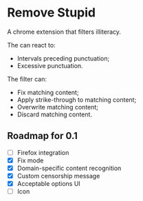 # Remove Stupid

A chrome extension that filters illiteracy.

The can react to:
* Intervals preceding punctuation;
* Excessive punctuation.

The filter can:
* Fix matching content;
* Apply strike-through to matching content;
* Overwrite matching content;
* Discard matching content.

## Roadmap for 0.1

- [ ] Firefox integration
- [x] Fix mode
- [x] Domain-specific content recognition
- [x] Custom censorship message
- [x] Acceptable options UI
- [ ] Icon